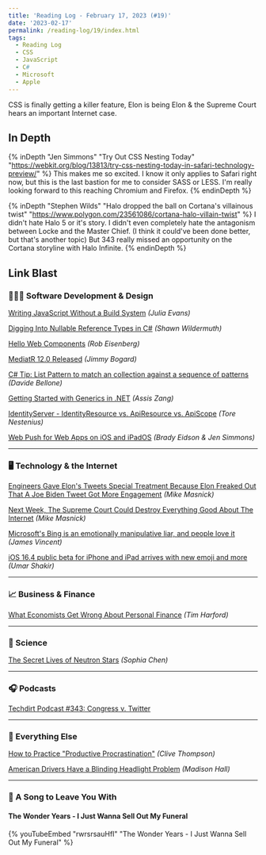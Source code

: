 ```yaml
---
title: 'Reading Log - February 17, 2023 (#19)'
date: '2023-02-17'
permalink: /reading-log/19/index.html
tags:
  - Reading Log
  - CSS
  - JavaScript
  - C#
  - Microsoft
  - Apple
---
```


CSS is finally getting a killer feature, Elon is being Elon & the Supreme Court hears an important Internet case.
<!-- excerpt -->

<h2 class="old">In Depth</h2>

{% inDepth "Jen Simmons" "Try Out CSS Nesting Today" "https://webkit.org/blog/13813/try-css-nesting-today-in-safari-technology-preview/" %}
    This makes me so excited. I know it only applies to Safari right now, but this is the last bastion for me to consider SASS or LESS. I'm really looking forward to this reaching Chromium and Firefox.
{% endinDepth %}

{% inDepth "Stephen Wilds" "Halo dropped the ball on Cortana's villainous twist" "https://www.polygon.com/23561086/cortana-halo-villain-twist" %}
    I didn't hate Halo 5 or it's story. I didn't even completely hate the antagonism between Locke and the Master Chief. (I think it could've been done better, but that's another topic) But 343 really missed an opportunity on the Cortana storyline with Halo Infinite.
{% endinDepth %}

<h2 class="old">Link Blast</h2>

### 👨🏼‍💻 Software Development & Design

[Writing JavaScript Without a Build System](https://jvns.ca/blog/2023/02/16/writing-javascript-without-a-build-system/) *(Julia Evans)*

[Digging Into Nullable Reference Types in C#](https://wildermuth.com/2023/02/13/nullable-reference-types-in-csharp/) *(Shawn Wildermuth)*

[Hello Web Components](https://eisenbergeffect.medium.com/hello-web-components-795ed1bd108e) *(Rob Eisenberg)*

[MediatR 12.0 Released](https://jimmybogard.com/mediatr-12-0-released/) *(Jimmy Bogard)*

[C# Tip: List Pattern to match an collection against a sequence of patterns](https://www.code4it.dev/csharptips/list-pattern) *(Davide Bellone)*

[Getting Started with Generics in .NET](https://www.telerik.com/blogs/getting-started-generics-dotnet) *(Assis Zang)*

[IdentityServer - IdentityResource vs. ApiResource vs. ApiScope](https://nestenius.se/2023/02/02/identityserver-identityresource-vs-apiresource-vs-apiscope/) *(Tore Nestenius)*

[Web Push for Web Apps on iOS and iPadOS](https://webkit.org/blog/13878/web-push-for-web-apps-on-ios-and-ipados/) *(Brady Eidson & Jen Simmons)*

---

### 🖥 Technology & the Internet

[Engineers Gave Elon's Tweets Special Treatment Because Elon Freaked Out That A Joe Biden Tweet Got More Engagement](https://www.techdirt.com/2023/02/15/engineers-gave-elons-tweets-special-treatment-because-elon-freaked-out-that-a-joe-biden-tweet-got-more-engagement/) *(Mike Masnick)*

[Next Week, The Supreme Court Could Destroy Everything Good About The Internet](https://www.techdirt.com/2023/02/17/next-week-the-supreme-court-could-destroy-everything-good-about-the-internet/) *(Mike Masnick)*

[Microsoft's Bing is an emotionally manipulative liar, and people love it](https://www.theverge.com/2023/2/15/23599072/microsoft-ai-bing-personality-conversations-spy-employees-webcams) *(James Vincent)*

[iOS 16.4 public beta for iPhone and iPad arrives with new emoji and more](https://www.theverge.com/2023/2/17/23604664/apple-iphone-ios-16-4-ipad-public-beta-test-update) *(Umar Shakir)*

---

### 📈 Business & Finance

[What Economists Get Wrong About Personal Finance](https://timharford.com/2023/02/what-economists-get-wrong-about-personal-finance/) *(Tim Harford)*

---

### 🔬 Science

[The Secret Lives of Neutron Stars](https://arstechnica.com/science/2023/02/the-secret-lives-of-neutron-stars/) *(Sophia Chen)*

---

### 🎧 Podcasts

[Techdirt Podcast #343: Congress v. Twitter](https://www.techdirt.com/2023/02/14/techdirt-podcast-episode-343-congress-v-twitter/)

---

### 🎒 Everything Else

[How to Practice "Productive Procrastination"](https://clivethompson.medium.com/how-to-practice-productive-procrastination-e2522247bd07) *(Clive Thompson)*

[American Drivers Have a Blinding Headlight Problem](https://www.businessinsider.com/american-drivers-have-a-blinding-headlight-problem-2023-2) *(Madison Hall)*

---

### 🎵 A Song to Leave You With

#### The Wonder Years - I Just Wanna Sell Out My Funeral

{% youTubeEmbed "rwrsrsauHfI" "The Wonder Years - I Just Wanna Sell Out My Funeral" %}

